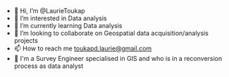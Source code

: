 - 👋 Hi, I’m @LaurieToukap
- 👀 I’m interested in Data analysis
- 🌱 I’m currently learning Data analysis
- 💞️ I’m looking to collaborate on Geospatial data acquisition/analysis projects
- 📫 How to reach me toukapd.laurie@gmail.com
- 💞️ I'm a Survey Engineer specialised in GIS and who is in a reconversion process as data analyst
<!---
LaurieToukap/LaurieToukap is a ✨ special ✨ repository because its `README.md` (this file) appears on your GitHub profile.
You can click the Preview link to take a look at your changes.
--->
